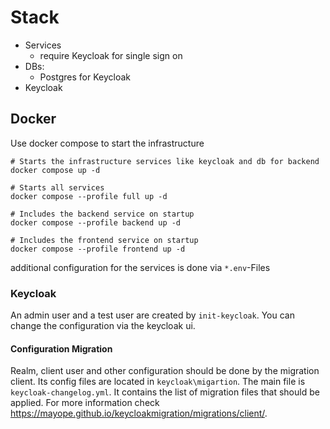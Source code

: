 # Stack

- Services
    - require Keycloak for single sign on
- DBs:
    - Postgres for Keycloak
- Keycloak

## Docker

Use docker compose to start the infrastructure

```
# Starts the infrastructure services like keycloak and db for backend
docker compose up -d

# Starts all services
docker compose --profile full up -d

# Includes the backend service on startup
docker compose --profile backend up -d

# Includes the frontend service on startup
docker compose --profile frontend up -d
```

additional configuration for the services is done via `*.env`-Files


### Keycloak

An admin user and a test user are created by `init-keycloak`. You can change the configuration via the keycloak ui.

#### Configuration Migration

Realm, client user and other configuration should be done by the migration client. Its config files are located in
`keycloak\migartion`. The main file is `keycloak-changelog.yml`. It contains the list of migration files that
should be applied. For more information check https://mayope.github.io/keycloakmigration/migrations/client/.